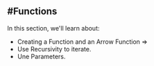 #Functions
----

In this section, we'll learn about:
* Creating a Function and an Arrow Function =>
* Use Recursivity to iterate.
* Une Parameters.
